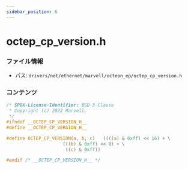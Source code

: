 ```yaml
---
sidebar_position: 6
---
```

# octep_cp_version.h

### ファイル情報

- パス: `drivers/net/ethernet/marvell/octeon_ep/octep_cp_version.h`

### コンテンツ

```h
/* SPDX-License-Identifier: BSD-3-Clause
 * Copyright (c) 2022 Marvell.
 */
#ifndef __OCTEP_CP_VERSION_H__
#define __OCTEP_CP_VERSION_H__

#define OCTEP_CP_VERSION(a, b, c)	((((a) & 0xff) << 16) + \
					 (((b) & 0xff) << 8) + \
					  ((c) & 0xff))

#endif /* __OCTEP_CP_VERSION_H__ */

```
